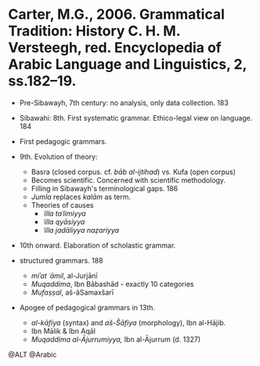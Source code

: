 # Carter, M.G., 2006. Grammatical Tradition: History C. H. M. Versteegh, red. Encyclopedia of Arabic Language and Linguistics, 2, ss.182–19.

- Pre-Sibawayh, 7th century: no analysis, only data collection. 183

- Sibawahi: 8th. First systematic grammar. Ethico-legal view on language. 184

 - First pedagogic grammars.
 
- 9th. Evolution of theory: 
  - Basra (closed corpus. cf. *bāb al-ijtihad*)  vs. Kufa (open corpus)
  - Becomes scientific. Concerned with scientific methodology.
  - Filling in Sibawayh's terminological gaps. 186
  - *Jumla* replaces *kalām* as term.
  - Theories of causes
    - *ʿilla taʿlimiyya*
    - *ʿilla qyāsiyya*
    - *ʿilla jadāliyya naẓariyya*

- 10th onward. Elaboration of scholastic grammar.
- structured grammars. 188
  - *miʾat ʿāmil*, al-Jurjānī
  - *Muqaddima*, Ibn Bābashād - exactly 10 categories
  - *Mufaṣṣal*, aš-ãSamaxšarī
- Apogee of pedagogical grammars in 13th. 
  - *al-kāfiya* (syntax) and *aš-Šāfiya* (morphology), Ibn al-Hājib.
  - Ibn Mālik & Ibn Aqāl
  - *Muqaddima al-Ājurrumiyya,* Ibn al-Ājurrum (d. 1327)

@ALT
@Arabic

